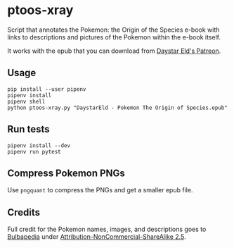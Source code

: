 # ptoos-xray

Script that annotates the Pokemon: the Origin of the Species e-book with links
to descriptions and pictures of the Pokemon within the e-book itself. 

It works with the epub that you can download from [Daystar Eld's Patreon](https://www.patreon.com/daystareld/).

## Usage

```shell
pip install --user pipenv
pipenv install
pipenv shell
python ptoos-xray.py "DaystarEld - Pokemon The Origin of Species.epub"
```

## Run tests

```shell
pipenv install --dev
pipenv run pytest
```

## Compress Pokemon PNGs

Use `pngquant` to compress the PNGs and get a smaller epub file.

## Credits

Full credit for the Pokemon names, images, and descriptions goes to
[Bulbapedia](https://bulbapedia.bulbagarden.net) under
[Attribution-NonCommercial-ShareAlike 2.5](https://creativecommons.org/licenses/by-nc-sa/2.5/).
